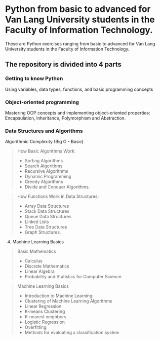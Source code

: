 # Python from basic to advanced for Van Lang University students in the Faculty of Information Technology.
These are Python exercises ranging from basic to advanced for Van Lang University students in the Faculty of Information Technology.

## The repository is divided into 4 parts
### Getting to know Python
Using variables, data types, functions, and basic programming concepts

### Object-oriented programming
Mastering OOP concepts and implementing object-oriented properties: Encapsulation, Inheritance, Polymorphism and Abstraction.

### Data Structures and Algorithms
Algorithmic Complexity (Big O - Basic)

> How Basic Algorithms Work: 
> * Sorting Algorithms
> * Search Algorithms
> * Recursive Algorithms 
> * Dynamic Programming
> * Greedy Algorithms
> * Divide and Conquer Algorithms.

> How Functions Work in Data Structures:
> * Array Data Structures
> * Stack Data Structures
> * Queue Data Structures
> * Linked Lists
> * Tree Data Structures
> * Graph Structures.

4. Machine Learning Basics
> Basic Mathematics 
> * Calculus 
> * Discrete Mathematics
> * Linear Algebra
> * Probability and Statistics for Computer Science.

> Machine Learning Basics
> * Introduction to Machine Learning
> * Clustering of Machine Learning Algorithms
> * Linear Regression
> * K-means Clustering
> * K-nearest neighbors
> * Logistic Regression
> * Overfitting
> * Methods for evaluating a classification system

